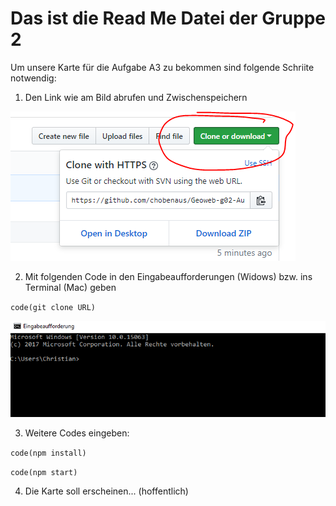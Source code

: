 # Das ist die Read Me Datei der Gruppe 2
Um unsere Karte für die Aufgabe A3 zu bekommen sind folgende Schriite notwendig:
1. Den Link wie am Bild abrufen und Zwischenspeichern

![picture alt](https://github.com/chobenaus/Geoweb-g02-Aufgabe3/blob/master/data/schritt1.PNG)

2. Mit folgenden Code in den Eingabeaufforderungen (Widows) bzw. ins Terminal (Mac) geben

`code(git clone URL)`

![picture alt](https://github.com/chobenaus/Geoweb-g02-Aufgabe3/blob/master/data/schritt2.PNG)

3. Weitere Codes eingeben:

`code(npm install)`

`code(npm start)`

4. Die Karte soll erscheinen... (hoffentlich)
